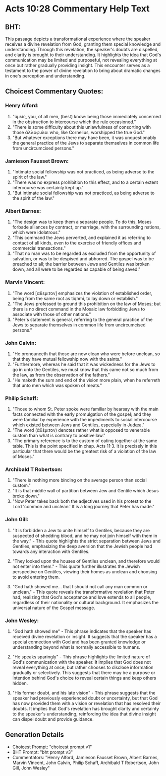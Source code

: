 # Acts 10:28 Commentary Help Text

## BHT:
This passage depicts a transformational experience where the speaker receives a divine revelation from God, granting them special knowledge and understanding. Through this revelation, the speaker's doubts are dispelled, and clarity is brought to their understanding. It highlights the idea that God's communication may be limited and purposeful, not revealing everything at once but rather gradually providing insight. This encounter serves as a testament to the power of divine revelation to bring about dramatic changes in one's perception and understanding.

## Choicest Commentary Quotes:
### Henry Alford:
1. "ὑμεῖς, you, of all men, (best) know: being those immediately concerned in the obstruction to intercourse which the rule occasioned."
2. "There is some difficulty about this unlawfulness of consorting with those ἀλλόφυλοι who, like Cornelius, worshipped the true God."
3. "But whatever exceptions there may have been, it was unquestionably the general practice of the Jews to separate themselves in common life from uncircumcised persons."

### Jamieson Fausset Brown:
1. "Intimate social fellowship was not practiced, as being adverse to the spirit of the law."
2. "There was no express prohibition to this effect, and to a certain extent intercourse was certainly kept up."
3. "But intimate social fellowship was not practiced, as being adverse to the spirit of the law."

### Albert Barnes:
1. "The design was to keep them a separate people. To do this, Moses forbade alliances by contract, or marriage, with the surrounding nations, which were idolatrous."
2. "This command the Jews perverted, and explained it as referring to contact of all kinds, even to the exercise of friendly offices and commercial transactions."
3. "That no man was to be regarded as excluded from the opportunity of salvation, or was to be despised and abhorred. The gospel was to be preached to all; the barrier between Jews and Gentiles was broken down, and all were to be regarded as capable of being saved."

### Marvin Vincent:
1. "The word [αθεμιτον] emphasizes the violation of established order, being from the same root as tiqhmi, to lay down or establish."
2. "The Jews professed to ground this prohibition on the law of Moses; but there is no direct command in the Mosaic law forbidding Jews to associate with those of other nations."
3. "Peter's statement is general, referring to the general practice of the Jews to separate themselves in common life from uncircumcised persons."

### John Calvin:
1. "He pronounceth that those are now clean who were before unclean, so that they have mutual fellowship now with the saints."
2. "Furthermore, whereas he said that it was wickedness for the Jews to go in unto the Gentiles, we must know that this came not so much from the law, as from the observation of the fathers."
3. "He maketh the sum and end of the vision more plain, when he referreth that unto men which was spoken of meats."


### Philip Schaff:
1. "Those to whom St. Peter spoke were familiar by hearsay with the main facts connected with the early promulgation of the gospel; and they were familiar by experience with the impediments to social intercourse which existed between Jews and Gentiles, especially in Judæa."
2. "The word (ἀθέμιτον) denotes rather what is opposed to venerable custom than what is contrary to positive law."
3. "The primary reference is to the custom of eating together at the same table. This is the point specified in chap. Acts 11:3. It is precisely in this particular that there would be the greatest risk of a violation of the law of Moses."

### Archibald T Robertson:
1. "There is nothing more binding on the average person than social custom."
2. "It is that middle wall of partition between Jew and Gentile which Jesus broke down."
3. "Now Peter takes back both the adjectives used in his protest to the Lord 'common and unclean.' It is a long journey that Peter has made."

### John Gill:
1. "It is forbidden a Jew to unite himself to Gentiles, because they are suspected of shedding blood, and he may not join himself with them in the way." - This quote highlights the strict separation between Jews and Gentiles, emphasizing the deep aversion that the Jewish people had towards any interaction with Gentiles.

2. "They looked upon the houses of Gentiles unclean, and therefore would not enter into them." - This quote further illustrates the Jewish perspective on Gentiles, viewing their homes as unclean and choosing to avoid entering them.

3. "God hath showed me... that I should not call any man common or unclean." - This quote reveals the transformative revelation that Peter had, realizing that God's acceptance and love extends to all people, regardless of their nationality or cultural background. It emphasizes the universal nature of the Gospel message.

### John Wesley:
1. "God hath showed me" - This phrase indicates that the speaker has received divine revelation or insight. It suggests that the speaker has a special connection with God and has been granted knowledge or understanding beyond what is normally accessible to humans.

2. "He speaks sparingly" - This phrase highlights the limited nature of God's communication with the speaker. It implies that God does not reveal everything at once, but rather chooses to disclose information gradually or selectively. This suggests that there may be a purpose or intention behind God's choice to reveal certain things and keep others hidden.

3. "His former doubt, and his late vision" - This phrase suggests that the speaker had previously experienced doubt or uncertainty, but that God has now provided them with a vision or revelation that has resolved their doubts. It implies that God's revelation has brought clarity and certainty to the speaker's understanding, reinforcing the idea that divine insight can dispel doubt and provide guidance.


## Generation Details
- Choicest Prompt: "choicest prompt v1"
- BHT Prompt: "bht prompt v3"
- Commentators: "Henry Alford, Jamieson Fausset Brown, Albert Barnes, Marvin Vincent, John Calvin, Philip Schaff, Archibald T Robertson, John Gill, John Wesley"
